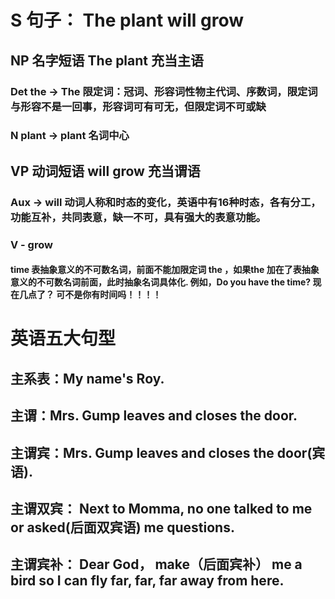 # S 句子： The plant will grow
## NP 名字短语 The plant 充当主语
### Det the -> The 限定词：冠词、形容词性物主代词、序数词，限定词与形容不是一回事，形容词可有可无，但限定词不可或缺
### N plant -> plant 名词中心
## VP 动词短语 will grow 充当谓语
### Aux -> will 动词人称和时态的变化，英语中有16种时态，各有分工，功能互补，共同表意，缺一不可，具有强大的表意功能。
### V - grow

#### time 表抽象意义的不可数名词，前面不能加限定词 the ，如果the 加在了表抽象意义的不可数名词前面，此时抽象名词具体化. 例如，Do you have the time? 现在几点了？ 可不是你有时间吗！！！！ 


# 英语五大句型
## 主系表：My name's Roy.
## 主谓：Mrs. Gump leaves and closes the door. 
## 主谓宾：Mrs. Gump leaves and closes the door(宾语). 
## 主谓双宾： Next to Momma, no one talked to me or asked(后面双宾语) me questions.
## 主谓宾补： Dear God， make（后面宾补） me a bird so I can fly far, far, far away from here.
